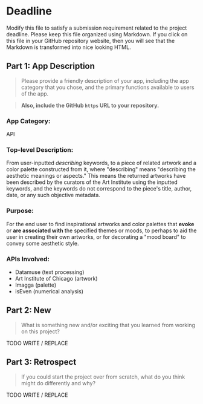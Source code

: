 # Deadline

Modify this file to satisfy a submission requirement related to the project
deadline. Please keep this file organized using Markdown. If you click on
this file in your GitHub repository website, then you will see that the
Markdown is transformed into nice looking HTML.

## Part 1: App Description

> Please provide a friendly description of your app, including the app
> category that you chose, and the primary functions available to users
> of the app.

> **Also, include the GitHub `https` URL to your repository.**

### App Category:
API

### Top-level Description:
From user-inputted _describing_ keywords, to a piece of related artwork and a color palette constructed from it, where "describing" means "describing the aesthetic meanings or aspects." This means the returned artworks have been described by the curators of the Art Institute using the inputted keywords, and the keywords do not correspond to the piece's title, author, date, or any such objective metadata.

### Purpose:
For the end user to find inspirational artworks and color palettes that **evoke** or **are associated with** the specified themes or moods, to perhaps to aid the user in creating their own artworks, or for decorating a "mood board" to convey some aesthetic style.

### APIs Involved:
- Datamuse (text processing)
- Art Institute of Chicago (artwork)
- Imagga (palette)
- isEven (numerical analysis)

## Part 2: New

> What is something new and/or exciting that you learned from working
> on this project?

TODO WRITE / REPLACE

## Part 3: Retrospect

> If you could start the project over from scratch, what do
> you think might do differently and why?

TODO WRITE / REPLACE
